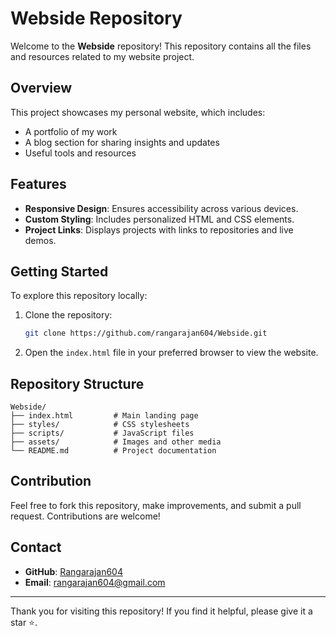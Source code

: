 # Webside Repository

Welcome to the **Webside** repository! This repository contains all the files and resources related to my website project.

## Overview
This project showcases my personal website, which includes:
- A portfolio of my work
- A blog section for sharing insights and updates
- Useful tools and resources

## Features
- **Responsive Design**: Ensures accessibility across various devices.
- **Custom Styling**: Includes personalized HTML and CSS elements.
- **Project Links**: Displays projects with links to repositories and live demos.

## Getting Started
To explore this repository locally:

1. Clone the repository:
   ```bash
   git clone https://github.com/rangarajan604/Webside.git
   ```
2. Open the `index.html` file in your preferred browser to view the website.

## Repository Structure
```
Webside/
├── index.html         # Main landing page
├── styles/            # CSS stylesheets
├── scripts/           # JavaScript files
├── assets/            # Images and other media
└── README.md          # Project documentation
```

## Contribution
Feel free to fork this repository, make improvements, and submit a pull request. Contributions are welcome!

## Contact
- **GitHub**: [Rangarajan604](https://github.com/rangarajan604)
- **Email**: [rangarajan604@gmail.com](mailto:rangarajan604@gmail.com)

---
Thank you for visiting this repository! If you find it helpful, please give it a star ⭐.
